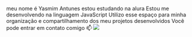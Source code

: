 meu nome é Yasmim Antunes 
estou estudando na alura 
Estou me desenvolvendo na linguagem JavaScript
Utilizo esse espaço para minha organização e compartilhamento dos meu projetos desenvolvidos
Você pode entrar em contato comigo 📫
![](00001127720922SP@al.educacao.sp.gov.br)
